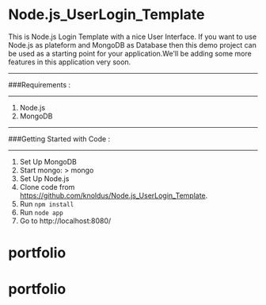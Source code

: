 Node.js_UserLogin_Template
==========================

This is Node.js Login Template with a nice User Interface. If you want to use Node.js as plateform  and MongoDB  as Database then this demo project can be used as a starting point for your application.We'll be adding some more features in this application very soon. 

*************************************************************************************************************
###Requirements : 
*************************************************************************************************************
1.  Node.js
1.  MongoDB


*************************************************************************************************************
###Getting Started with Code  : 


*************************************************************************************************************
1.  Set Up MongoDB
1.  Start mongo: > mongo
1.  Set Up Node.js
1.  Clone code from https://github.com/knoldus/Node.js_UserLogin_Template.
1.  Run <code>npm install</code>
1.  Run <code>node app</code>
1.  Go to http://localhost:8080/
# portfolio
# portfolio
